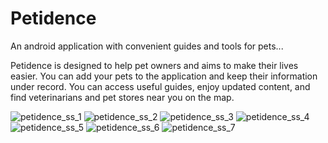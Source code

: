 # Petidence
An android application with convenient guides and tools for pets...

Petidence is designed to help pet owners and aims to make their lives easier. You can add your pets to the application and keep their information under record. You can access useful guides, enjoy updated content, and find veterinarians and pet stores near you on the map.

![petidence_ss_1](https://user-images.githubusercontent.com/80875386/124380033-3f14e700-dcc3-11eb-8707-4f2e3cfaaf30.jpg)
![petidence_ss_2](https://user-images.githubusercontent.com/80875386/124380067-74b9d000-dcc3-11eb-9843-8fba14ac9a2e.jpg)
![petidence_ss_3](https://user-images.githubusercontent.com/80875386/124380132-cbbfa500-dcc3-11eb-8cc2-e22af1059cab.jpg)
![petidence_ss_4](https://user-images.githubusercontent.com/80875386/124380141-d8dc9400-dcc3-11eb-82c1-39f0af785dae.jpg)
![petidence_ss_5](https://user-images.githubusercontent.com/80875386/124380158-e8f47380-dcc3-11eb-8daa-d4cb21d097b4.jpg)
![petidence_ss_6](https://user-images.githubusercontent.com/80875386/124380164-f3af0880-dcc3-11eb-91a4-9c789c2e0aba.jpg)
![petidence_ss_7](https://user-images.githubusercontent.com/80875386/124380173-fc9fda00-dcc3-11eb-8c74-6b5e5e51def1.jpg)
